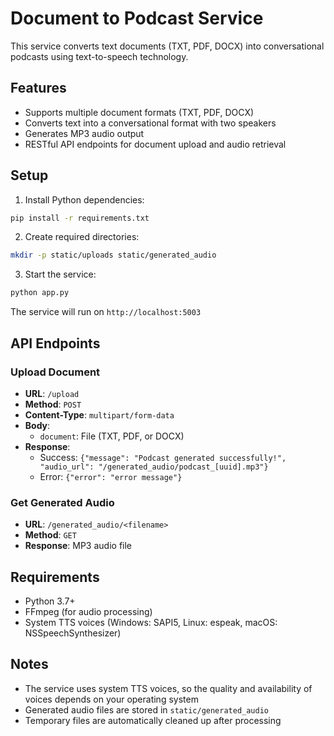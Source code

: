 # Document to Podcast Service

This service converts text documents (TXT, PDF, DOCX) into conversational podcasts using text-to-speech technology.

## Features

- Supports multiple document formats (TXT, PDF, DOCX)
- Converts text into a conversational format with two speakers
- Generates MP3 audio output
- RESTful API endpoints for document upload and audio retrieval

## Setup

1. Install Python dependencies:
```bash
pip install -r requirements.txt
```

2. Create required directories:
```bash
mkdir -p static/uploads static/generated_audio
```

3. Start the service:
```bash
python app.py
```

The service will run on `http://localhost:5003`

## API Endpoints

### Upload Document
- **URL**: `/upload`
- **Method**: `POST`
- **Content-Type**: `multipart/form-data`
- **Body**: 
  - `document`: File (TXT, PDF, or DOCX)
- **Response**: 
  - Success: `{"message": "Podcast generated successfully!", "audio_url": "/generated_audio/podcast_[uuid].mp3"}`
  - Error: `{"error": "error message"}`

### Get Generated Audio
- **URL**: `/generated_audio/<filename>`
- **Method**: `GET`
- **Response**: MP3 audio file

## Requirements

- Python 3.7+
- FFmpeg (for audio processing)
- System TTS voices (Windows: SAPI5, Linux: espeak, macOS: NSSpeechSynthesizer)

## Notes

- The service uses system TTS voices, so the quality and availability of voices depends on your operating system
- Generated audio files are stored in `static/generated_audio`
- Temporary files are automatically cleaned up after processing 